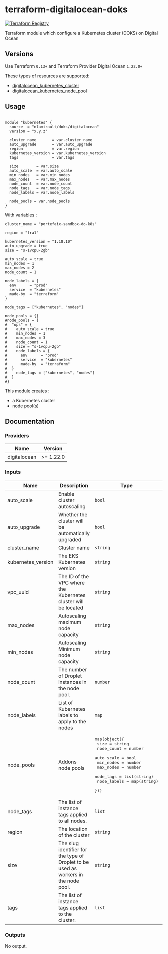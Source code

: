 # terraform-digitalocean-doks

<a href="https://registry.terraform.io/modules/nlamirault/doks/digitalocean/latest"><img src="https://img.shields.io/badge/Terraform-Registry-blue" alt="Terraform Registry"></a>

Terraform module which configure a Kubernetes cluster (DOKS) on Digital Ocean

## Versions

Use Terraform `0.13+` and Terraform Provider Digital Ocean `1.22.0+`

These types of resources are supported:

* [digitalocean_kubernetes_cluster](https://registry.terraform.io/providers/digitalocean/digitalocean/latest/docs/resources/kubernetes_cluster)
* [digitalocean_kubernetes_node_pool](https://registry.terraform.io/providers/digitalocean/digitalocean/latest/docs/resources/kubernetes_node_pool)

## Usage

```hcl

module "kubernetes" {
  source  = "nlamirault/doks/digitalocean"
  version = "x.y.z"

  cluster_name       = var.cluster_name
  auto_upgrade       = var.auto_upgrade
  region             = var.region
  kubernetes_version = var.kubernetes_version
  tags               = var.tags

  size        = var.size
  auto_scale  = var.auto_scale
  min_nodes   = var.min_nodes
  max_nodes   = var.max_nodes
  node_count  = var.node_count
  node_tags   = var.node_tags
  node_labels = var.node_labels

  node_pools = var.node_pools
}
```

With variables :

```hcl
cluster_name = "portefaix-sandbox-do-k8s"

region = "fra1"

kubernetes_version = "1.18.10"
auto_upgrade = true
size = "s-1vcpu-2gb"

auto_scale = true
min_nodes = 1
max_nodes = 2
node_count = 1

node_labels = {
  env      = "prod"
  service  = "kubernetes"
  made-by  = "terraform"
}

node_tags = ["kubernetes", "nodes"]

node_pools = {}
#node_pools = {
#  "ops" = {
#    auto_scale = true
#    min_nodes = 1
#    max_nodes = 3
#    node_count = 1
#    size = "s-1vcpu-2gb"
#    node_labels = {
#      env      = "prod"
#      service  = "kubernetes"
#      made-by  = "terraform"
#  }
#    node_tags = ["kubernetes", "nodes"]
#  }
#}
```

This module creates :

* a Kubernetes cluster
* node pool(s)

## Documentation

### Providers

| Name | Version |
|------|---------|
| digitalocean | >= 1.22.0 |

### Inputs

| Name | Description | Type | Default | Required |
|------|-------------|------|---------|:-----:|
| auto\_scale | Enable cluster autoscaling | `bool` | n/a | yes |
| auto\_upgrade | Whether the cluster will be automatically upgraded | `bool` | n/a | yes |
| cluster\_name | Cluster name | `string` | n/a | yes |
| kubernetes\_version | The EKS Kubernetes version | `string` | n/a | yes |
| vpc_uuid | The ID of the VPC where the Kubernetes cluster will be located | `string` | "" | no |
| max\_nodes | Autoscaling maximum node capacity | `string` | `5` | no |
| min\_nodes | Autoscaling Minimum node capacity | `string` | `1` | no |
| node\_count | The number of Droplet instances in the node pool. | `number` | n/a | yes |
| node\_labels | List of Kubernetes labels to apply to the nodes | `map` | <pre>{<br>  "service": "kubernetes"<br>}</pre> | no |
| node\_pools | Addons node pools | <pre>map(object({<br>    size        = string<br>    node_count  = number<br>    auto_scale  = bool<br>    min_nodes   = number<br>    max_nodes   = number<br>    node_tags   = list(string)<br>    node_labels = map(string)<br>  }))</pre> | `{}` | no |
| node\_tags | The list of instance tags applied to all nodes. | `list` | <pre>[<br>  "kubernetes"<br>]</pre> | no |
| region | The location of the cluster | `string` | n/a | yes |
| size | The slug identifier for the type of Droplet to be used as workers in the node pool. | `string` | n/a | yes |
| tags | The list of instance tags applied to the cluster. | `list` | <pre>[<br>  "kubernetes"<br>]</pre> | no |

### Outputs

No output.
